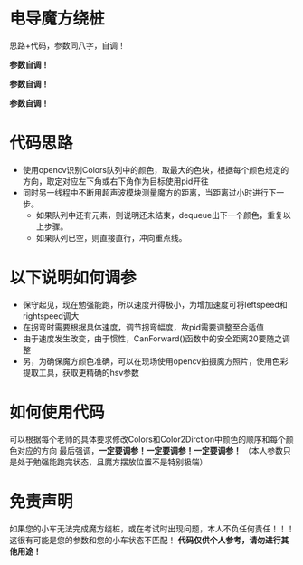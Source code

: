 # 电导魔方绕桩

思路+代码，参数同八字，自调！

**参数自调！**

**参数自调！**

**参数自调！**

# 代码思路
- 使用opencv识别Colors队列中的颜色，取最大的色块，根据每个颜色规定的方向，取定对应左下角或右下角作为目标使用pid开往
- 同时另一线程中不断用超声波模块测量魔方的距离，当距离过小时进行下一步。
  -  如果队列中还有元素，则说明还未结束，dequeue出下一个颜色，重复以上步骤。
  -  如果队列已空，则直接直行，冲向重点线。

# 以下说明如何调参
- 保守起见，现在勉强能跑，所以速度开得极小，为增加速度可将leftspeed和rightspeed调大
- 在拐弯时需要根据具体速度，调节拐弯幅度，故pid需要调整至合适值
- 由于速度发生改变，由于惯性，CanForward()函数中的安全距离20要随之调整
- 另，为确保魔方颜色准确，可以在现场使用opencv拍摄魔方照片，使用色彩提取工具，获取更精确的hsv参数

# 如何使用代码
可以根据每个老师的具体要求修改Colors和Color2Dirction中颜色的顺序和每个颜色对应的方向
最后强调，**一定要调参！一定要调参！一定要调参！**
（本人参数只是处于勉强能跑完状态，且魔方摆放位置不是特别极端）

# 免责声明
如果您的小车无法完成魔方绕桩，或在考试时出现问题，本人不负任何责任！！！
这很有可能是您的参数和您的小车状态不匹配！
**代码仅供个人参考，请勿进行其他用途！**
